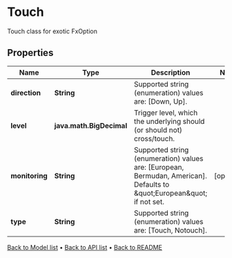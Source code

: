 

# Touch

Touch class for exotic FxOption

## Properties

| Name | Type | Description | Notes |
|------------ | ------------- | ------------- | -------------|
|**direction** | **String** | Supported string (enumeration) values are: [Down, Up]. |  |
|**level** | **java.math.BigDecimal** | Trigger level, which the underlying should (or should not) cross/touch. |  |
|**monitoring** | **String** | Supported string (enumeration) values are: [European, Bermudan, American].  Defaults to \&quot;European\&quot; if not set. |  [optional] |
|**type** | **String** | Supported string (enumeration) values are: [Touch, Notouch]. |  |



[Back to Model list](../README.md#documentation-for-models) &#8226; [Back to API list](../README.md#documentation-for-api-endpoints) &#8226; [Back to README](../README.md)


